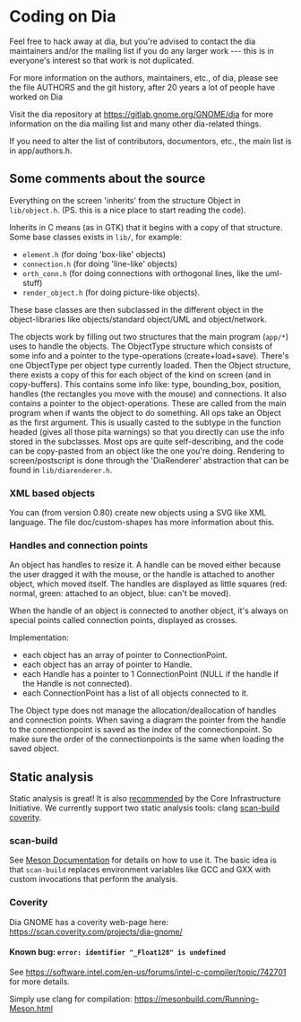 # Coding on Dia

Feel free to hack away at dia, but you're advised to contact
the dia maintainers and/or the mailing list if you do any
larger work --- this is in everyone's interest so that work is
not duplicated.

For more information on the authors, maintainers, etc., of dia,
please see the file AUTHORS and the git history, after 20 years a lot of people have worked on Dia

Visit the dia repository at https://gitlab.gnome.org/GNOME/dia
for more information on the dia mailing list and many other
dia-related things.

If you need to alter the list of contributors, documentors,
etc., the main list is in app/authors.h.


## Some comments about the source
Everything on the screen 'inherits' from the structure Object
in `lib/object.h`. (PS. this is a nice place to start reading the code).

Inherits in C means (as in GTK) that it begins with a copy of that structure.
Some base classes exists in `lib/`, for example:

- `element.h` (for doing 'box-like' objects)
- `connection.h` (for doing 'line-like' objects)
- `orth_conn.h` (for doing connections with orthogonal lines, like the uml-stuff)
- `render_object.h` (for doing picture-like objects).

These base classes are then subclassed in the different object in the
object-libraries like objects/standard object/UML and object/network.

The objects work by filling out two structures that the main program (`app/*`)
uses to handle the objects. The ObjectType structure which consists of some
info and a pointer to the type-operations (create+load+save). There's one
ObjectType per object type currently loaded. Then the Object structure, there
exists a copy of this for each object of the kind on screen (and in
copy-buffers). This contains some info like: type, bounding_box, position,
handles (the rectangles you move with the mouse) and connections. It also
contains a pointer to the object-operations. These are called from the main
program when if wants the object to do something. All ops take an Object as
the first argument. This is usually casted to the subtype in the function
headed (gives all those pita warnings) so that you directly can use the info
stored in the subclasses. Most ops are quite self-describing, and the code can
be copy-pasted from an object like the one you're doing. Rendering to
screen/postscript is done through the 'DiaRenderer' abstraction that can be found
in `lib/diarenderer.h`.

### XML based objects
You can (from version 0.80) create new objects using a SVG like XML language.
The file doc/custom-shapes has more information about this.

### Handles and connection points
An object has handles to resize it. A handle can be moved either because
the user dragged it with the mouse, or the handle is attached to another
object, which moved itself. The handles are displayed as little squares
(red: normal, green: attached to an object, blue: can't be moved).

When the handle of an object is connected to another object, it's always
on special points called connection points, displayed as crosses.

Implementation:

- each object has an array of pointer to ConnectionPoint.
- each object has an array of pointer to Handle.
- each Handle has a pointer to 1 ConnectionPoint (NULL if the handle if
the Handle is not connected).
- each ConnectionPoint has a list of all objects connected to it.

The Object type does not manage the allocation/deallocation of handles and
connection points. When saving a diagram the pointer from the handle to
the connectionpoint is saved as the index of the connectionpoint. So make
sure the order of the connectionpoints is the same when loading the saved
object.

## Static analysis

Static analysis is great!
It is also [recommended](https://github.com/coreinfrastructure/best-practices-badge/blob/master/doc/criteria.md#static_analysis) by the Core Infrastructure Initiative.
We currently support two static analysis tools: clang [scan-build](http://clang-analyzer.llvm.org/scan-build) [coverity](https://scan.coverity.com/).

### scan-build

See [Meson Documentation](https://mesonbuild.com/Using-multiple-build-directories.html#specialized-uses)
for details on how to use it.  The basic idea is that `scan-build` replaces
environment variables like GCC and GXX with custom invocations that perform
the analysis.

### Coverity

Dia GNOME has a coverity web-page here: https://scan.coverity.com/projects/dia-gnome/

#### Known bug: `error: identifier "_Float128" is undefined`
See https://software.intel.com/en-us/forums/intel-c-compiler/topic/742701 for more details.

Simply use clang for compilation: https://mesonbuild.com/Running-Meson.html
